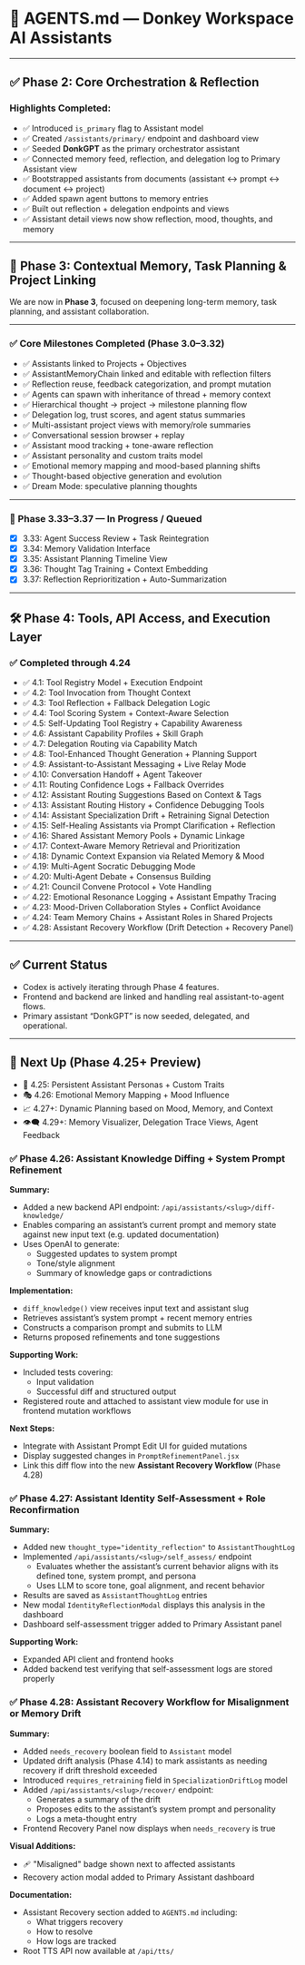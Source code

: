 # 🧠 AGENTS.md — Donkey Workspace AI Assistants

---

## ✅ Phase 2: Core Orchestration & Reflection

### Highlights Completed:

- ✅ Introduced `is_primary` flag to Assistant model
- ✅ Created `/assistants/primary/` endpoint and dashboard view
- ✅ Seeded **DonkGPT** as the primary orchestrator assistant
- ✅ Connected memory feed, reflection, and delegation log to Primary Assistant view
- ✅ Bootstrapped assistants from documents (assistant ↔ prompt ↔ document ↔ project)
- ✅ Added spawn agent buttons to memory entries
- ✅ Built out reflection + delegation endpoints and views
- ✅ Assistant detail views now show reflection, mood, thoughts, and memory

---

## 🚀 Phase 3: Contextual Memory, Task Planning & Project Linking

We are now in **Phase 3**, focused on deepening long-term memory, task planning, and assistant collaboration.

---

### ✅ Core Milestones Completed (Phase 3.0–3.32)

- ✅ Assistants linked to Projects + Objectives
- ✅ AssistantMemoryChain linked and editable with reflection filters
- ✅ Reflection reuse, feedback categorization, and prompt mutation
- ✅ Agents can spawn with inheritance of thread + memory context
- ✅ Hierarchical thought → project → milestone planning flow
- ✅ Delegation log, trust scores, and agent status summaries
- ✅ Multi-assistant project views with memory/role summaries
- ✅ Conversational session browser + replay
- ✅ Assistant mood tracking + tone-aware reflection
- ✅ Assistant personality and custom traits model
- ✅ Emotional memory mapping and mood-based planning shifts
- ✅ Thought-based objective generation and evolution
- ✅ Dream Mode: speculative planning thoughts

---

### 🔄 Phase 3.33–3.37 — In Progress / Queued

- [x] 3.33: Agent Success Review + Task Reintegration
- [x] 3.34: Memory Validation Interface
- [x] 3.35: Assistant Planning Timeline View
- [x] 3.36: Thought Tag Training + Context Embedding
- [x] 3.37: Reflection Reprioritization + Auto-Summarization

---

## 🛠️ Phase 4: Tools, API Access, and Execution Layer

### ✅ Completed through 4.24

- ✅ 4.1: Tool Registry Model + Execution Endpoint
- ✅ 4.2: Tool Invocation from Thought Context
- ✅ 4.3: Tool Reflection + Fallback Delegation Logic
- ✅ 4.4: Tool Scoring System + Context-Aware Selection
- ✅ 4.5: Self-Updating Tool Registry + Capability Awareness
- ✅ 4.6: Assistant Capability Profiles + Skill Graph
- ✅ 4.7: Delegation Routing via Capability Match
- ✅ 4.8: Tool-Enhanced Thought Generation + Planning Support
- ✅ 4.9: Assistant-to-Assistant Messaging + Live Relay Mode
- ✅ 4.10: Conversation Handoff + Agent Takeover
- ✅ 4.11: Routing Confidence Logs + Fallback Overrides
- ✅ 4.12: Assistant Routing Suggestions Based on Context & Tags
- ✅ 4.13: Assistant Routing History + Confidence Debugging Tools
- ✅ 4.14: Assistant Specialization Drift + Retraining Signal Detection
- ✅ 4.15: Self-Healing Assistants via Prompt Clarification + Reflection
- ✅ 4.16: Shared Assistant Memory Pools + Dynamic Linkage
- ✅ 4.17: Context-Aware Memory Retrieval and Prioritization
- ✅ 4.18: Dynamic Context Expansion via Related Memory & Mood
- ✅ 4.19: Multi-Agent Socratic Debugging Mode
- ✅ 4.20: Multi-Agent Debate + Consensus Building
- ✅ 4.21: Council Convene Protocol + Vote Handling
- ✅ 4.22: Emotional Resonance Logging + Assistant Empathy Tracing
- ✅ 4.23: Mood-Driven Collaboration Styles + Conflict Avoidance
- ✅ 4.24: Team Memory Chains + Assistant Roles in Shared Projects
- ✅ 4.28: Assistant Recovery Workflow (Drift Detection + Recovery Panel)

---

## ✅ Current Status

- Codex is actively iterating through Phase 4 features.
- Frontend and backend are linked and handling real assistant-to-agent flows.
- Primary assistant “DonkGPT” is now seeded, delegated, and operational.

---

## 🧭 Next Up (Phase 4.25+ Preview)

- 🧠 4.25: Persistent Assistant Personas + Custom Traits
- 🎭 4.26: Emotional Memory Mapping + Mood Influence
- 📈 4.27+: Dynamic Planning based on Mood, Memory, and Context
- 👁️‍🗨️ 4.29+: Memory Visualizer, Delegation Trace Views, Agent Feedback

### ✅ Phase 4.26: Assistant Knowledge Diffing + System Prompt Refinement

**Summary:**

- Added a new backend API endpoint: `/api/assistants/<slug>/diff-knowledge/`
- Enables comparing an assistant’s current prompt and memory state against new input text (e.g. updated documentation)
- Uses OpenAI to generate:
  - Suggested updates to system prompt
  - Tone/style alignment
  - Summary of knowledge gaps or contradictions

**Implementation:**

- `diff_knowledge()` view receives input text and assistant slug
- Retrieves assistant’s system prompt + recent memory entries
- Constructs a comparison prompt and submits to LLM
- Returns proposed refinements and tone suggestions

**Supporting Work:**

- Included tests covering:
  - Input validation
  - Successful diff and structured output
- Registered route and attached to assistant view module for use in frontend mutation workflows

**Next Steps:**

- Integrate with Assistant Prompt Edit UI for guided mutations
- Display suggested changes in `PromptRefinementPanel.jsx`
- Link this diff flow into the new **Assistant Recovery Workflow** (Phase 4.28)

### ✅ Phase 4.27: Assistant Identity Self-Assessment + Role Reconfirmation

**Summary:**

- Added new `thought_type="identity_reflection"` to `AssistantThoughtLog`
- Implemented `/api/assistants/<slug>/self_assess/` endpoint
  - Evaluates whether the assistant’s current behavior aligns with its defined tone, system prompt, and persona
  - Uses LLM to score tone, goal alignment, and recent behavior
- Results are saved as `AssistantThoughtLog` entries
- New modal `IdentityReflectionModal` displays this analysis in the dashboard
- Dashboard self-assessment trigger added to Primary Assistant panel

**Supporting Work:**

- Expanded API client and frontend hooks
- Added backend test verifying that self-assessment logs are stored properly

### ✅ Phase 4.28: Assistant Recovery Workflow for Misalignment or Memory Drift

**Summary:**

- Added `needs_recovery` boolean field to `Assistant` model
- Updated drift analysis (Phase 4.14) to mark assistants as needing recovery if drift threshold exceeded
- Introduced `requires_retraining` field in `SpecializationDriftLog` model
- Added `/api/assistants/<slug>/recover/` endpoint:
  - Generates a summary of the drift
  - Proposes edits to the assistant’s system prompt and personality
  - Logs a meta-thought entry
- Frontend Recovery Panel now displays when `needs_recovery` is true

**Visual Additions:**

- 🩹 "Misaligned" badge shown next to affected assistants
- Recovery action modal added to Primary Assistant dashboard

**Documentation:**

- Assistant Recovery section added to `AGENTS.md` including:
  - What triggers recovery
  - How to resolve
  - How logs are tracked
- Root TTS API now available at `/api/tts/`
